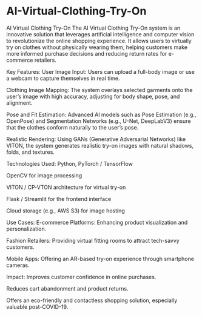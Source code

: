# AI-Virtual-Clothing-Try-On

AI Virtual Clothing Try-On
The AI Virtual Clothing Try-On system is an innovative solution that leverages artificial intelligence and computer vision to revolutionize the online shopping experience. It allows users to virtually try on clothes without physically wearing them, helping customers make more informed purchase decisions and reducing return rates for e-commerce retailers.

Key Features:
User Image Input: Users can upload a full-body image or use a webcam to capture themselves in real time.

Clothing Image Mapping: The system overlays selected garments onto the user’s image with high accuracy, adjusting for body shape, pose, and alignment.

Pose and Fit Estimation: Advanced AI models such as Pose Estimation (e.g., OpenPose) and Segmentation Networks (e.g., U-Net, DeepLabV3) ensure that the clothes conform naturally to the user’s pose.

Realistic Rendering: Using GANs (Generative Adversarial Networks) like VITON, the system generates realistic try-on images with natural shadows, folds, and textures.

Technologies Used:
Python, PyTorch / TensorFlow

OpenCV for image processing

VITON / CP-VTON architecture for virtual try-on

Flask / Streamlit for the frontend interface

Cloud storage (e.g., AWS S3) for image hosting

Use Cases:
E-commerce Platforms: Enhancing product visualization and personalization.

Fashion Retailers: Providing virtual fitting rooms to attract tech-savvy customers.

Mobile Apps: Offering an AR-based try-on experience through smartphone cameras.

Impact:
Improves customer confidence in online purchases.

Reduces cart abandonment and product returns.

Offers an eco-friendly and contactless shopping solution, especially valuable post-COVID-19.
